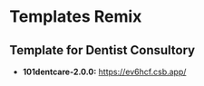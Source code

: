 # Templates Remix

## Template for Dentist Consultory

- **101dentcare-2.0.0:** https://ev6hcf.csb.app/
